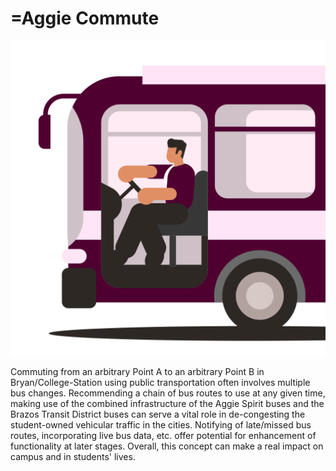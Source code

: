 # =Aggie Commute

![](Logo.svg)

Commuting from an arbitrary Point A to an arbitrary Point B in Bryan/College-Station using public transportation often involves multiple bus changes. Recommending a chain of bus routes to use at any given time, making use of the combined infrastructure of the Aggie Spirit buses and the Brazos Transit District buses can serve a vital role in de-congesting the student-owned vehicular traffic in the cities. Notifying of late/missed bus routes, incorporating live bus data, etc. offer potential for enhancement of functionality at later stages. Overall, this concept can make a real impact on campus and in students' lives.
